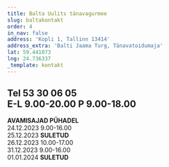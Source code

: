 ```yaml
---
title: Balta Uulits tänavagurmee
slug: baltakontakt
order: 4
in_nav: false
address: 'Kopli 1, Tallinn 13414'
address_extra: 'Balti Jaama Turg, Tänavatoidumaja'
lat: 59.441073
lng: 24.736337
_template: kontakt
---
```


Tel 53 30 06 05  
**E-L** 9.00-20.00 **P** 9.00-18.00
---
**AVAMISAJAD PÜHADEL** <br />
24.12.2023  9.00-16.00	<br />
25.12.2023  **SULETUD**	<br />
26.12.2023  10.00-17.00	<br />
31.12.2023  9.00-16.00 <br />
01.01.2024  **SULETUD** <br />
